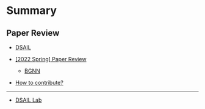 # Summary  

## Paper Review  

* [DSAIL](README.md)

* [\[2022 Spring\] Paper Review](paper-review/README.md)  
    * [BGNN](paper-review/2022-spring/bgnn.md)  

* [How to contribute?](how-to-contribute.md)  
---  

* [DSAIL Lab](https://dsail.kaist.ac.kr/)  